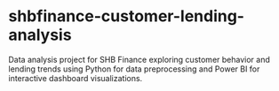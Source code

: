 # shbfinance-customer-lending-analysis
Data analysis project for SHB Finance exploring customer behavior and lending trends using Python for data preprocessing and Power BI for interactive dashboard visualizations.
